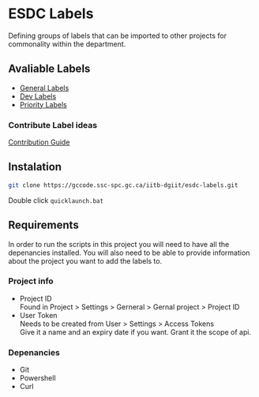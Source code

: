 # ESDC Labels

Defining groups of labels that can be imported to other projects for commonality within the department.

## Avaliable Labels

* [General Labels](general/labels.md)
* [Dev Labels](dev/labels.md)
* [Priority Labels](priority/labels.md)

### Contribute Label ideas

[Contribution Guide](CONTRIBUTING.md)

## Instalation

```bash
git clone https://gccode.ssc-spc.gc.ca/iitb-dgiit/esdc-labels.git
```

Double click `quicklaunch.bat`

## Requirements

In order to run the scripts in this project you will need to have all the depenancies installed. 
You will also need to be able to provide information about the project you want to add the labels to.

### Project info

* Project ID  
   Found in Project > Settings > Gerneral > Gernal project > Project ID  
* User Token  
   Needs to be created from User > Settings > Access Tokens  
   Give it a name and an expiry date if you want. Grant it the scope of api.

### Depenancies

* Git
* Powershell
* Curl